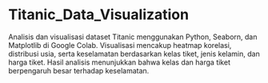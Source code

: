 # Titanic_Data_Visualization
Analisis dan visualisasi dataset Titanic menggunakan Python, Seaborn, dan Matplotlib di Google Colab. Visualisasi mencakup heatmap korelasi, distribusi usia, serta keselamatan berdasarkan kelas tiket, jenis kelamin, dan harga tiket. Hasil analisis menunjukkan bahwa kelas dan harga tiket berpengaruh besar terhadap keselamatan.
